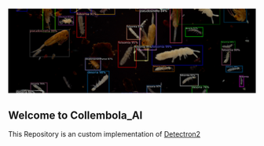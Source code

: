 ![Screenshot](CAI_git.png)
## Welcome to Collembola_AI
This Repository is an custom implementation of [Detectron2](https://github.com/facebookresearch/detectron2) 
